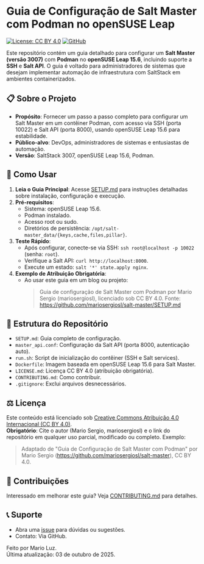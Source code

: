 # Guia de Configuração de Salt Master com Podman no openSUSE Leap

[![License: CC BY 4.0](https://img.shields.io/badge/License-CC%20BY%204.0-lightgrey.svg)](https://creativecommons.org/licenses/by/4.0/)
[![GitHub](https://img.shields.io/badge/GitHub-Repo-blue?logo=github)](https://github.com/mariosergiosl/salt-master)

Este repositório contém um guia detalhado para configurar um **Salt Master (versão 3007)** com **Podman** no **openSUSE Leap 15.6**, incluindo suporte a **SSH** e **Salt API**. O guia é voltado para administradores de sistemas que desejam implementar automação de infraestrutura com SaltStack em ambientes containerizados.

## 📋 Sobre o Projeto
- **Propósito**: Fornecer um passo a passo completo para configurar um Salt Master em um contêiner Podman, com acesso via SSH (porta 10022) e Salt API (porta 8000), usando openSUSE Leap 15.6 para estabilidade.
- **Público-alvo**: DevOps, administradores de sistemas e entusiastas de automação.
- **Versão**: SaltStack 3007, openSUSE Leap 15.6, Podman.

## 🚀 Como Usar
1. **Leia o Guia Principal**: Acesse [SETUP.md](SETUP.md) para instruções detalhadas sobre instalação, configuração e execução.
2. **Pré-requisitos**:
   - Sistema: openSUSE Leap 15.6.
   - Podman instalado.
   - Acesso root ou sudo.
   - Diretórios de persistência: `/opt/salt-master_data/{keys,cache,files,pillar}`.
3. **Teste Rápido**:
   - Após configurar, conecte-se via SSH: `ssh root@localhost -p 10022` (senha: `root`).
   - Verifique a Salt API: `curl http://localhost:8000`.
   - Execute um estado: `salt '*' state.apply nginx`.
4. **Exemplo de Atribuição Obrigatória**:
   - Ao usar este guia em um blog ou projeto:  
     > Guia de configuração de Salt Master com Podman por Mario Sergio (mariosergiosl), licenciado sob CC BY 4.0. Fonte: https://github.com/mariosergiosl/salt-master/SETUP.md

## 📁 Estrutura do Repositório
- `SETUP.md`: Guia completo de configuração.
- `master_api.conf`: Configuração da Salt API (porta 8000, autenticação auto).
- `run.sh`: Script de inicialização do contêiner (SSH e Salt services).
- `Dockerfile`: Imagem baseada em openSUSE Leap 15.6 para Salt Master.
- `LICENSE.md`: Licença CC BY 4.0 (atribuição obrigatória).
- `CONTRIBUTING.md`: Como contribuir.
- `.gitignore`: Exclui arquivos desnecessários.

## ⚖️ Licença
Este conteúdo está licenciado sob [Creative Commons Atribuição 4.0 Internacional (CC BY 4.0)](LICENSE.md).  
**Obrigatório**: Cite o autor (Mario Sergio, mariosergiosl) e o link do repositório em qualquer uso parcial, modificado ou completo. Exemplo:  
> Adaptado de "Guia de Configuração de Salt Master com Podman" por Mario Sergio (https://github.com/mariosergiosl/salt-master), CC BY 4.0.

## 🤝 Contribuições
Interessado em melhorar este guia? Veja [CONTRIBUTING.md](CONTRIBUTING.md) para detalhes.

## 📞 Suporte
- Abra uma [issue](https://github.com/mariosergiosl/salt-master/issues) para dúvidas ou sugestões.
- Contato: Via GitHub.

Feito por Mario Luz.  
Última atualização: 03 de outubro de 2025.
